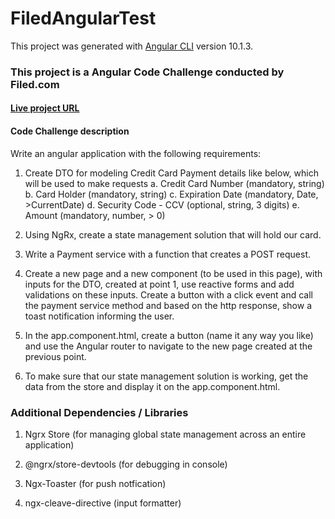 # FiledAngularTest

This project was generated with [Angular CLI](https://github.com/angular/angular-cli) version 10.1.3.

### This project is a Angular Code Challenge conducted by Filed.com

####  [Live project URL](https://krishnanath.github.io/FiledCodeTestAngular/make-payment) 

#### Code Challenge description 



Write an angular application with the following requirements:
1. Create DTO for modeling Credit Card Payment details like below, which will be used to make requests
a. Credit Card Number (mandatory, string)
b. Card Holder (mandatory, string)
c. Expiration Date (mandatory, Date, >CurrentDate)
d. Security Code - CCV (optional, string, 3 digits)
e. Amount (mandatory, number, > 0)
2. Using NgRx, create a state management solution that will hold our card.
3. Write a Payment service with a function that creates a POST request.
4. Create a new page and a new component (to be used in this page), with inputs for the DTO,
   created at point 1, use reactive forms and add validations on these inputs. Create a button with a click event and call the payment service method and based on the http response, show a toast notification informing the user. 

 5. In the app.component.html, create a button (name it any way you like) and use the          Angular router to navigate to the new page created at the previous point.
6. To make sure that our state management solution is working, get the data from the store     and display it on the app.component.html.


### Additional Dependencies / Libraries

1) Ngrx Store (for managing global state management across an entire application)

2) @ngrx/store-devtools (for debugging in console)

3) Ngx-Toaster (for push notfication)

4) ngx-cleave-directive (input formatter)



 
